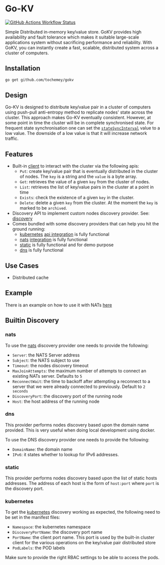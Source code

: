# Go-KV

[![GitHub Actions Workflow Status](https://img.shields.io/github/actions/workflow/status/Tochemey/gokv/build.yml)]((https://github.com/Tochemey/gokv/actions/workflows/build.yml))

Simple Distributed in-memory key/value store. 
GoKV provides high availability and fault tolerance which makes it suitable large-scale applications system without sacrificing performance and reliability. 
With GoKV, you can instantly create a fast, scalable, distributed system  across a cluster of computers. 

## Installation

```bash
go get github.com/tochemey/gokv
```

## Design

Go-KV is designed to distribute key/value pair in a cluster of computers using push-pull anti-entropy method to replicate nodes' state across the cluster.
This approach makes Go-KV eventually consistent. However, at some point in time the cluster will be in complete synchronised state. For frequent state synchronisation
one can set the [`stateSyncInterval`](./cluster/config.go) value to a low value. The downside of a low value is that it will increase network traffic.

## Features
- Built-in [client](./cluster/client.go) to interact with the cluster via the following apis:
  - `Put`: create key/value pair that is eventually distributed in the cluster of nodes. The `key` is a string and the `value` is a byte array.
  - `Get`: retrieves the value of a given `key` from the cluster of nodes.
  - `List`: retrieves the list of key/value pairs in the cluster at a point in time
  - `Exists`: check the existence of a given `key` in the cluster.
  - `Delete`: delete a given `key` from the cluster. At the moment the `key` is marked to be `archived`.
- Discovery API to implement custom nodes discovery provider. See: [discovery](./discovery/provider.go)
- Comes bundled with some discovery providers that can help you hit the ground running:
    - [kubernetes](https://kubernetes.io/docs/home/) [api integration](./discovery/kubernetes) is fully functional
    - [nats](https://nats.io/) [integration](./discovery/nats) is fully functional
    - [static](./discovery/static) is fully functional and for demo purpose
    - [dns](./discovery/dnssd) is fully functional

## Use Cases

- Distributed cache

## Example

There is an example on how to use it with NATs [here](./example/example.go)

## Builtin Discovery

### nats

To use the [nats](https://nats.io/) discovery provider one needs to provide the following:

- `Server`: the NATS Server address
- `Subject`: the NATS subject to use
- `Timeout`: the nodes discovery timeout
- `MaxJoinAttempts`: the maximum number of attempts to connect an existing NATs server. Defaults to `5`
- `ReconnectWait`: the time to backoff after attempting a reconnect to a server that we were already connected to previously. Default to `2 seconds`
- `DiscoveryPort`: the discovery port of the running node
- `Host`: the host address of the running node

### dns

This provider performs nodes discovery based upon the domain name provided. This is very useful when doing local development
using docker.

To use the DNS discovery provider one needs to provide the following:

- `DomainName`: the domain name
- `IPv6`: it states whether to lookup for IPv6 addresses.

### static

This provider performs nodes discovery based upon the list of static hosts addresses.
The address of each host is the form of `host:port` where `port` is the discovery port.

### kubernetes

To get the [kubernetes](https://kubernetes.io/docs/home/) discovery working as expected, the following need to be set in the manifest files:

- `Namespace`: the kubernetes namespace
- `DiscoveryPortName`: the discovery port name
- `PortName`: the client port name. This port is used by the built-in cluster client for the various operations on the key/value pair distributed store
- `PodLabels`: the POD labels

Make sure to provide the right RBAC settings to be able to access the pods.